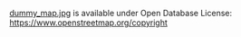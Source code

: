 
[dummy_map.jpg](./shared/src/commonMain/composeResources/drawable/dummy_map.jpg) is available under Open Database License: https://www.openstreetmap.org/copyright